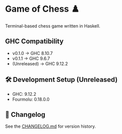# Game of Chess ♟️

Terminal-based chess game written in Haskell.

## GHC Compatibility
- v0.1.0 → GHC 8.10.7
- v0.1.1 → GHC 9.6.7
- (Unreleased) → GHC 9.12.2

## 🛠 Development Setup (Unreleased)
- GHC: 9.12.2
- Fourmolu: 0.18.0.0

## 📜 Changelog
See the [CHANGELOG.md](CHANGELOG.md) for version history.
